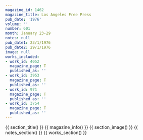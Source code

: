 ```yaml
---
magazine_id: 1462
magazine_title: Los Angeles Free Press
pub_date: '1976'
volume: ''
number: 601
month: January 23-29
notes: null
pub_date1: 23/1/1976
pub_date2: 29/1/1976
image: null
works_included:
- work_id: 4052
  magazine_page: T
  published_as: ''
- work_id: 3953
  magazine_page: T
  published_as: ''
- work_id: 971
  magazine_page: T
  published_as: ''
- work_id: 3754
  magazine_page: T
  published_as: ''
---
```


{{ section_title() }}
{{ magazine_info() }}
{{ section_image() }}
{{ notes_section() }}
{{ works_section() }}
